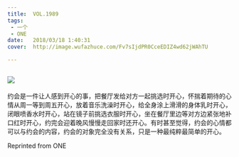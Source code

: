 ```yaml
---
title:	VOL.1989
tags:
 - 一个
 - ONE
date:	2018/03/18 1:40:31
cover:	http://image.wufazhuce.com/Fv7sIjdPR0CceEDIZ4wd62jWAhTU

---
```

![](http://image.wufazhuce.com/Fv7sIjdPR0CceEDIZ4wd62jWAhTU)
---

约会是一件让人感到开心的事，把餐厅发给对方一起挑选时开心，怀揣着期待的心情从周一等到周五开心，放着音乐洗澡时开心，给全身涂上滑滑的身体乳时开心，闭眼喷香水时开心，站在镜子前挑选衣服时开心，坐在餐厅里边等对方边紧张地补口红时开心，约完会迎着晚风慢慢走回家时还开心。有时甚至觉得，约会的心情都可以与约会的内容，约会的对象完全没有关系，只是一种最纯粹最简单的开心。
 
Reprinted from ONE
